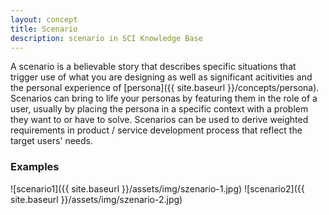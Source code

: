 ```yaml
---
layout: concept
title: Scenario
description: scenario in SCI Knowledge Base
---
```

A scenario is a believable story that describes specific situations that trigger use of what you are designing as well as significant acitivities and the personal experience of [persona]({{ site.baseurl }}/concepts/persona). Scenarios can bring to life your personas by featuring them in the role of a user, usually by placing the persona in a specific context with a problem they want to or have to solve. Scenarios can be used to derive weighted requirements in product / service development process that reflect the target users' needs.

### Examples
![scenario1]({{ site.baseurl }}/assets/img/szenario-1.jpg)
![scenario2]({{ site.baseurl }}/assets/img/szenario-2.jpg)